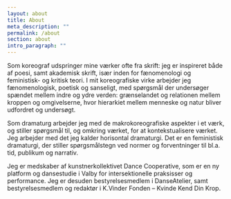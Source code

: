 ```yaml
---
layout: about
title: About
meta_description: ""
permalink: /about
section: about
intro_paragraph: ""
---
```

Som koreograf udspringer mine værker ofte fra skrift: jeg er inspireret både af poesi, samt akademisk skrift, især inden for fænomenologi og feministisk- og kritisk teori. I mit koreografiske virke arbejder jeg fænomenologisk, poetisk og sanseligt, med spørgsmål der undersøger spændet mellem indre og ydre verden: grænselandet og relationen mellem kroppen og omgivelserne, hvor hierarkiet mellem menneske og natur bliver udfordret og undersøgt.

Som dramaturg arbejder jeg med de makrokoreografiske aspekter i et værk, og stiller spørgsmål til, og omkring værket, for at kontekstualisere værket. Jeg arbejder med det jeg kalder horisontal dramaturgi. Det er en feministisk dramaturgi, der stiller spørgsmålstegn ved normer og forventninger til bl.a. tid, publikum og narrativ.

Jeg er medskaber af kunstnerkollektivet Dance Cooperative, som er en ny platform og dansestudie i Valby for intersektionelle praksisser og performance. Jeg er desuden bestyrelsesmedlem i DanseAtelier, samt bestyrelsesmedlem og redaktør i K.Vinder Fonden – Kvinde Kend Din Krop.